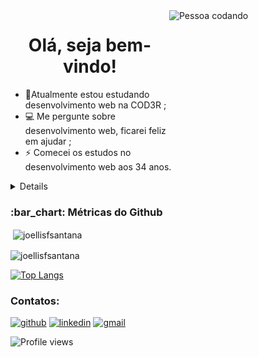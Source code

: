 <img align="right" width="250rem" height="225rem" src="https://github.com/abhisheknaiidu/abhisheknaiidu/blob/master/code.gif?raw=true" alt="Pessoa codando"  />
<h1 align="center">Olá, seja bem-vindo!</h1>
<ul>
 <li>🌱Atualmente estou estudando desenvolvimento web na COD3R ;</li>
 <li>💻 Me pergunte sobre desenvolvimento web, ficarei feliz em ajudar ;</li>
 <li>⚡ Comecei os estudos no desenvolvimento web aos 34 anos.</li>
</ul>

<details>
  <sumary><b>Algumas linguagens e ferramentas que estou estudando:</b></sumary>
<p align="left"> <a href="https://angular.io" target="_blank" rel="noreferrer"> <img src="https://angular.io/assets/images/logos/angular/angular.svg" alt="angular" width="40" height="40"/> </a> <a href="https://babeljs.io/" target="_blank" rel="noreferrer"> <img src="https://www.vectorlogo.zone/logos/babeljs/babeljs-icon.svg" alt="babel" width="40" height="40"/> </a> <a href="https://getbootstrap.com" target="_blank" rel="noreferrer"> <img src="https://raw.githubusercontent.com/devicons/devicon/master/icons/bootstrap/bootstrap-plain-wordmark.svg" alt="bootstrap" width="40" height="40"/> </a> <a href="https://www.w3schools.com/css/" target="_blank" rel="noreferrer"> <img src="https://raw.githubusercontent.com/devicons/devicon/master/icons/css3/css3-original-wordmark.svg" alt="css3" width="40" height="40"/> </a> <a href="https://www.electronjs.org" target="_blank" rel="noreferrer"> <img src="https://raw.githubusercontent.com/devicons/devicon/master/icons/electron/electron-original.svg" alt="electron" width="40" height="40"/> </a> <a href="https://expressjs.com" target="_blank" rel="noreferrer"> <img src="https://raw.githubusercontent.com/devicons/devicon/master/icons/express/express-original-wordmark.svg" alt="express" width="40" height="40"/> </a> <a href="https://www.figma.com/" target="_blank" rel="noreferrer"> <img src="https://www.vectorlogo.zone/logos/figma/figma-icon.svg" alt="figma" width="40" height="40"/> </a> <a href="https://firebase.google.com/" target="_blank" rel="noreferrer"> <img src="https://www.vectorlogo.zone/logos/firebase/firebase-icon.svg" alt="firebase" width="40" height="40"/> </a> <a href="https://git-scm.com/" target="_blank" rel="noreferrer"> <img src="https://www.vectorlogo.zone/logos/git-scm/git-scm-icon.svg" alt="git" width="40" height="40"/> </a> <a href="https://gulpjs.com" target="_blank" rel="noreferrer"> <img src="https://raw.githubusercontent.com/devicons/devicon/master/icons/gulp/gulp-plain.svg" alt="gulp" width="40" height="40"/> </a> <a href="https://www.w3.org/html/" target="_blank" rel="noreferrer"> <img src="https://raw.githubusercontent.com/devicons/devicon/master/icons/html5/html5-original-wordmark.svg" alt="html5" width="40" height="40"/> </a> <a href="https://developer.mozilla.org/en-US/docs/Web/JavaScript" target="_blank" rel="noreferrer"> <img src="https://raw.githubusercontent.com/devicons/devicon/master/icons/javascript/javascript-original.svg" alt="javascript" width="40" height="40"/> </a> <a href="https://www.mongodb.com/" target="_blank" rel="noreferrer"> <img src="https://raw.githubusercontent.com/devicons/devicon/master/icons/mongodb/mongodb-original-wordmark.svg" alt="mongodb" width="40" height="40"/> </a> <a href="https://www.mysql.com/" target="_blank" rel="noreferrer"> <img src="https://raw.githubusercontent.com/devicons/devicon/master/icons/mysql/mysql-original-wordmark.svg" alt="mysql" width="40" height="40"/> </a> <a href="https://nextjs.org/" target="_blank" rel="noreferrer"> <img src="https://cdn.worldvectorlogo.com/logos/nextjs-2.svg" alt="nextjs" width="40" height="40"/> </a> <a href="https://nodejs.org" target="_blank" rel="noreferrer"> <img src="https://raw.githubusercontent.com/devicons/devicon/master/icons/nodejs/nodejs-original-wordmark.svg" alt="nodejs" width="40" height="40"/> </a> <a href="https://reactjs.org/" target="_blank" rel="noreferrer"> <img src="https://raw.githubusercontent.com/devicons/devicon/master/icons/react/react-original-wordmark.svg" alt="react" width="40" height="40"/> </a> <a href="https://www.typescriptlang.org/" target="_blank" rel="noreferrer"> <img src="https://raw.githubusercontent.com/devicons/devicon/master/icons/typescript/typescript-original.svg" alt="typescript" width="40" height="40"/> </a> <a href="https://vuejs.org/" target="_blank" rel="noreferrer"> <img src="https://raw.githubusercontent.com/devicons/devicon/master/icons/vuejs/vuejs-original-wordmark.svg" alt="vuejs" width="40" height="40"/> </a> <a href="https://vuetifyjs.com/en/" target="_blank" rel="noreferrer"> <img src="https://bestofjs.org/logos/vuetify.svg" alt="vuetify" width="40" height="40"/> </a> </p>
</details>
  
 <h3> :bar_chart: Métricas do Github</h3>
 
<p>&nbsp;<img align="center" src="https://github-readme-stats.vercel.app/api?username=joellisfsantana&show_icons=true&locale=en" alt="joellisfsantana" /></p>

<p><img align="center" src="https://github-readme-streak-stats.herokuapp.com/?user=joellisfsantana&" alt="joellisfsantana" /></p>

[![Top Langs](https://github-readme-stats.vercel.app/api/top-langs/?username=joellisfsantana)](https://github.com/anuraghazra/github-readme-stats)


<h3 align="left">Contatos:</h3>

[<img src='https://cdn.jsdelivr.net/npm/simple-icons@3.0.1/icons/github.svg' alt='github' height='40'>](https://github.com/joellisfsantana)  [<img src='https://cdn.jsdelivr.net/npm/simple-icons@3.0.1/icons/linkedin.svg' alt='linkedin' height='40'>](https://www.linkedin.com/in/joellisfsantana/)  [<img src='https://cdn.jsdelivr.net/npm/simple-icons@3.0.1/icons/gmail.svg' alt='gmail' height='40'>](joellisf@gmaill.com)  

![Profile views](https://gpvc.arturio.dev/joellisfsantana)




<!-- Comentários -->
<!--
<p align="left">  
<a href="https://linkedin.com/in/joellisfsantana" target="blank"><img align="center" src="https://raw.githubusercontent.com/rahuldkjain/github-profile-readme-generator/master/src/images/icons/Social/linked-in-alt.svg" alt="joellisfsantana" height="30" width="40" /></a>
</p>
 
<h3 align="center">Contato:</h3>
<p align="left">
<a href="https://linkedin.com/in/joellisfsantana" target="blank"><img align="center" src="https://raw.githubusercontent.com/rahuldkjain/github-profile-readme-generator/master/src/images/icons/Social/linked-in-alt.svg" alt="joellisfsantana" height="30" width="40" /></a>
</p>

<p><img align="left" src="https://github-readme-stats.vercel.app/api/top-langs?username=joellisfsantana&show_icons=true&locale=en&layout=compact" alt="joellisfsantana" /></p>

<p><img align="center" src="https://github-readme-streak-stats.herokuapp.com/?user=joellisfsantana&" alt="joellisfsantana" /></p>
-->
